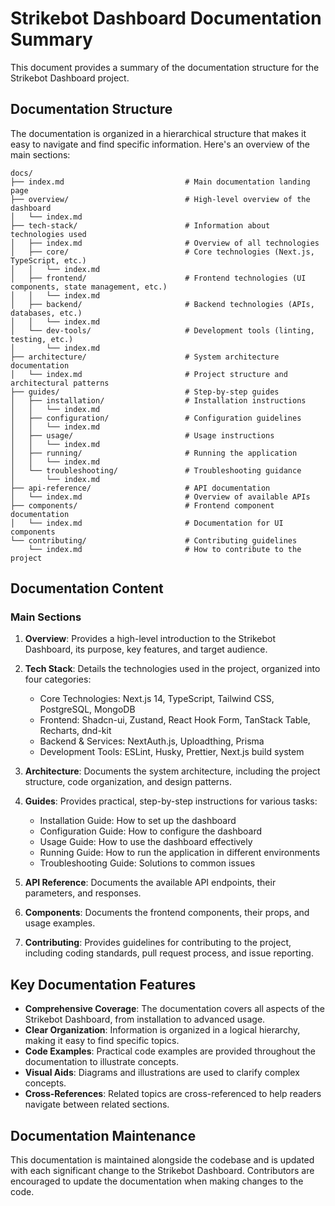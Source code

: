 # Strikebot Dashboard Documentation Summary

This document provides a summary of the documentation structure for the Strikebot Dashboard project.

## Documentation Structure

The documentation is organized in a hierarchical structure that makes it easy to navigate and find specific information. Here's an overview of the main sections:

```
docs/
├── index.md                           # Main documentation landing page
├── overview/                          # High-level overview of the dashboard
│   └── index.md
├── tech-stack/                        # Information about technologies used
│   ├── index.md                       # Overview of all technologies
│   ├── core/                          # Core technologies (Next.js, TypeScript, etc.)
│   │   └── index.md
│   ├── frontend/                      # Frontend technologies (UI components, state management, etc.)
│   │   └── index.md
│   ├── backend/                       # Backend technologies (APIs, databases, etc.)
│   │   └── index.md
│   └── dev-tools/                     # Development tools (linting, testing, etc.)
│       └── index.md
├── architecture/                      # System architecture documentation
│   └── index.md                       # Project structure and architectural patterns
├── guides/                            # Step-by-step guides
│   ├── installation/                  # Installation instructions
│   │   └── index.md
│   ├── configuration/                 # Configuration guidelines
│   │   └── index.md
│   ├── usage/                         # Usage instructions
│   │   └── index.md
│   ├── running/                       # Running the application
│   │   └── index.md
│   └── troubleshooting/               # Troubleshooting guidance
│       └── index.md
├── api-reference/                     # API documentation
│   └── index.md                       # Overview of available APIs
├── components/                        # Frontend component documentation
│   └── index.md                       # Documentation for UI components
└── contributing/                      # Contributing guidelines
    └── index.md                       # How to contribute to the project
```

## Documentation Content

### Main Sections

1. **Overview**: Provides a high-level introduction to the Strikebot Dashboard, its purpose, key features, and target audience.

2. **Tech Stack**: Details the technologies used in the project, organized into four categories:
   - Core Technologies: Next.js 14, TypeScript, Tailwind CSS, PostgreSQL, MongoDB
   - Frontend: Shadcn-ui, Zustand, React Hook Form, TanStack Table, Recharts, dnd-kit
   - Backend & Services: NextAuth.js, Uploadthing, Prisma
   - Development Tools: ESLint, Husky, Prettier, Next.js build system

3. **Architecture**: Documents the system architecture, including the project structure, code organization, and design patterns.

4. **Guides**: Provides practical, step-by-step instructions for various tasks:
   - Installation Guide: How to set up the dashboard
   - Configuration Guide: How to configure the dashboard
   - Usage Guide: How to use the dashboard effectively
   - Running Guide: How to run the application in different environments
   - Troubleshooting Guide: Solutions to common issues

5. **API Reference**: Documents the available API endpoints, their parameters, and responses.

6. **Components**: Documents the frontend components, their props, and usage examples.

7. **Contributing**: Provides guidelines for contributing to the project, including coding standards, pull request process, and issue reporting.

## Key Documentation Features

- **Comprehensive Coverage**: The documentation covers all aspects of the Strikebot Dashboard, from installation to advanced usage.
- **Clear Organization**: Information is organized in a logical hierarchy, making it easy to find specific topics.
- **Code Examples**: Practical code examples are provided throughout the documentation to illustrate concepts.
- **Visual Aids**: Diagrams and illustrations are used to clarify complex concepts.
- **Cross-References**: Related topics are cross-referenced to help readers navigate between related sections.

## Documentation Maintenance

This documentation is maintained alongside the codebase and is updated with each significant change to the Strikebot Dashboard. Contributors are encouraged to update the documentation when making changes to the code.
